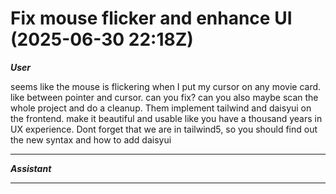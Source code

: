 <!-- Generated by SpecStory -->

# Fix mouse flicker and enhance UI (2025-06-30 22:18Z)

_**User**_

seems like the mouse is flickering when I put my cursor on any movie card. like between pointer and cursor. can you fix? can you also maybe scan the whole project and do a cleanup. Them implement tailwind and daisyui on the frontend. make it beautiful and usable like you have a thousand years in UX experience. Dont forget that we are in tailwind5, so you should find out the new syntax and how to add daisyui

---

_**Assistant**_



---

